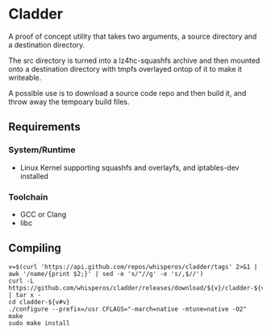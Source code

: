 # Cladder

A proof of concept utility that takes two arguments, a source directory and a destination directory.

The src directory is turned into a lz4hc-squashfs archive and then mounted onto a destination directory
with tmpfs overlayed ontop of it to make it writeable.

A possible use is to download a source code repo and then build it, and throw away the tempoary build files.

## Requirements

### System/Runtime

- Linux Kernel supporting squashfs and overlayfs, and iptables-dev installed

### Toolchain

- GCC or Clang
- libc

## Compiling

    v=$(curl 'https://api.github.com/repos/whisperos/cladder/tags' 2>&1 | awk '/name/{print $2;}' | sed -e 's/"//g' -e 's/,$//')
    curl -L https://github.com/whisperos/cladder/releases/download/${v}/cladder-${v#v}.tar.gz | tar x - 
    cd cladder-${v#v}
    ./configure --prefix=/usr CFLAGS="-march=native -mtune=native -O2"
    make
    sudo make install
